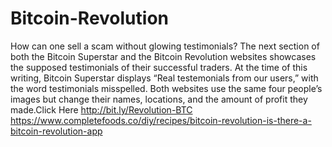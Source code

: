 # Bitcoin-Revolution
How can one sell a scam without glowing testimonials? The next section of both the Bitcoin Superstar and the Bitcoin  Revolution websites showcases the supposed testimonials of their successful traders. At the time of this writing, Bitcoin Superstar displays “Real testemonials from our users,” with the word testimonials misspelled. Both websites use the same four people’s images but change their names, locations, and the amount of profit they made.Click Here http://bit.ly/Revolution-BTC   https://www.completefoods.co/diy/recipes/bitcoin-revolution-is-there-a-bitcoin-revolution-app

